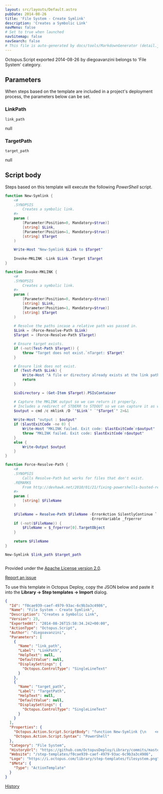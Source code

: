 ```yaml
---
layout: src/layouts/Default.astro
pubDate: 2014-08-26
title: 'File System - Create Symlink'
description: 'Creates a Symbolic Link'
navMenu: false
# Set to true when launched
navSitemap: false
navSearch: false
# This file is auto-generated by docs/tools/MarkdownGenerator (detail.js)
---
```


Octopus.Script exported 2014-08-26 by diegoavanzini belongs to 'File System' category.

## Parameters

When steps based on the template are included in a project's deployment process, the parameters below can be set.


<div class="param">

### LinkPath

`link_path`

null

</div>
        
<div class="param">

### TargetPath

`target_path`

null

</div>
        

## Script body

Steps based on this template will execute the following *PowerShell* script.

```powershell
function New-Symlink {
    <#
    .SYNOPSIS
        Creates a symbolic link.
    #>
    param (
        [Parameter(Position=0, Mandatory=$true)]
        [string] $Link,
        [Parameter(Position=1, Mandatory=$true)]
        [string] $Target
    )

    Write-Host "New-Symlink $Link to $Target"
    
    Invoke-MKLINK -Link $Link -Target $Target
}

function Invoke-MKLINK {
    <#
    .SYNOPSIS
        Creates a symbolic link.
    #>
    param (
        [Parameter(Position=0, Mandatory=$true)]
        [string] $Link,
        [Parameter(Position=1, Mandatory=$true)]
        [string] $Target
    )
    
    # Resolve the paths incase a relative path was passed in.
    $Link = (Force-Resolve-Path $Link)
    $Target = (Force-Resolve-Path $Target)

    # Ensure target exists.
    if (-not(Test-Path $Target)) {
        throw "Target does not exist.`nTarget: $Target"
    }

    # Ensure link does not exist.
    if (Test-Path $Link) {
        Write-Host "A file or directory already exists at the link path.`nLink: $Link"
        return
    }

    $isDirectory = (Get-Item $Target).PSIsContainer

    # Capture the MKLINK output so we can return it properly.
    # Includes a redirect of STDERR to STDOUT so we can capture it as well.
    $output = cmd /c mklink /D `"$Link`" `"$Target`" 2>&1
    
    Write-Host "output : $output"
    if ($lastExitCode -ne 0) {
        Write-Host "MKLINK failed. Exit code: $lastExitCode`n$output"
        throw "MKLINK failed. Exit code: $lastExitCode`n$output"
    }
    else {
        Write-Output $output
    }
}

function Force-Resolve-Path {
    <#
    .SYNOPSIS
        Calls Resolve-Path but works for files that don't exist.
    .REMARKS
        From http://devhawk.net/2010/01/21/fixing-powershells-busted-resolve-path-cmdlet/
    #>
    param (
        [string] $FileName
    )
    
    $FileName = Resolve-Path $FileName -ErrorAction SilentlyContinue `
                                       -ErrorVariable _frperror
    if (-not($FileName)) {
        $FileName = $_frperror[0].TargetObject
    }
    
    return $FileName
}

New-Symlink $link_path $target_path



```

Provided under the [Apache License version 2.0](https://github.com/OctopusDeploy/Library/blob/master/LICENSE.txt).

[Report an issue](https://github.com/OctopusDeploy/Library/issues/new?assignees=&labels=&projects=&template=bug-report.yml&title=Issue%20with%20File%20System%20-%20Create%20Symlink&step-template=File%20System%20-%20Create%20Symlink)

<div class="get-json">

To use this template in Octopus Deploy, copy the JSON below and paste it into the **Library → Step templates → Import** dialog.

```json
{
  "Id": "f0cae939-caef-4979-93ac-6c9b3a3c4986",
  "Name": "File System - Create Symlink",
  "Description": "Creates a Symbolic Link",
  "Version": 23,
  "ExportedAt": "2014-08-26T15:58:34.242+00:00",
  "ActionType": "Octopus.Script",
  "Author": "diegoavanzini",
  "Parameters": [
    {
      "Name": "link_path",
      "Label": "LinkPath",
      "HelpText": null,
      "DefaultValue": null,
      "DisplaySettings": {
        "Octopus.ControlType": "SingleLineText"
      }
    },
    {
      "Name": "target_path",
      "Label": "TargetPath",
      "HelpText": null,
      "DefaultValue": null,
      "DisplaySettings": {
        "Octopus.ControlType": "SingleLineText"
      }
    }
  ],
  "Properties": {
    "Octopus.Action.Script.ScriptBody": "function New-Symlink {\n    <#\n    .SYNOPSIS\n        Creates a symbolic link.\n    #>\n    param (\n        [Parameter(Position=0, Mandatory=$true)]\n        [string] $Link,\n        [Parameter(Position=1, Mandatory=$true)]\n        [string] $Target\n    )\n\n    Write-Host \"New-Symlink $Link to $Target\"\n    \n    Invoke-MKLINK -Link $Link -Target $Target\n}\n\nfunction Invoke-MKLINK {\n    <#\n    .SYNOPSIS\n        Creates a symbolic link.\n    #>\n    param (\n        [Parameter(Position=0, Mandatory=$true)]\n        [string] $Link,\n        [Parameter(Position=1, Mandatory=$true)]\n        [string] $Target\n    )\n    \n    # Resolve the paths incase a relative path was passed in.\n    $Link = (Force-Resolve-Path $Link)\n    $Target = (Force-Resolve-Path $Target)\n\n    # Ensure target exists.\n    if (-not(Test-Path $Target)) {\n        throw \"Target does not exist.`nTarget: $Target\"\n    }\n\n    # Ensure link does not exist.\n    if (Test-Path $Link) {\n        Write-Host \"A file or directory already exists at the link path.`nLink: $Link\"\n        return\n    }\n\n    $isDirectory = (Get-Item $Target).PSIsContainer\n\n    # Capture the MKLINK output so we can return it properly.\n    # Includes a redirect of STDERR to STDOUT so we can capture it as well.\n    $output = cmd /c mklink /D `\"$Link`\" `\"$Target`\" 2>&1\n    \n    Write-Host \"output : $output\"\n    if ($lastExitCode -ne 0) {\n        Write-Host \"MKLINK failed. Exit code: $lastExitCode`n$output\"\n        throw \"MKLINK failed. Exit code: $lastExitCode`n$output\"\n    }\n    else {\n        Write-Output $output\n    }\n}\n\nfunction Force-Resolve-Path {\n    <#\n    .SYNOPSIS\n        Calls Resolve-Path but works for files that don't exist.\n    .REMARKS\n        From http://devhawk.net/2010/01/21/fixing-powershells-busted-resolve-path-cmdlet/\n    #>\n    param (\n        [string] $FileName\n    )\n    \n    $FileName = Resolve-Path $FileName -ErrorAction SilentlyContinue `\n                                       -ErrorVariable _frperror\n    if (-not($FileName)) {\n        $FileName = $_frperror[0].TargetObject\n    }\n    \n    return $FileName\n}\n\nNew-Symlink $link_path $target_path\n\n\n",
    "Octopus.Action.Script.Syntax": "PowerShell"
  },
  "Category": "File System",
  "HistoryUrl": "https://github.com/OctopusDeploy/Library/commits/master/step-templates//opt/buildagent/work/75443764cd38076d/step-templates/file-system-create-symlink.json",
  "Website": "/step-templates/f0cae939-caef-4979-93ac-6c9b3a3c4986",
  "Logo": "https://i.octopus.com/library/step-templates/filesystem.png",
  "$Meta": {
    "Type": "ActionTemplate"
  }
}
```

[History](https://github.com/OctopusDeploy/Library/commits/master/step-templates/https://github.com/OctopusDeploy/Library/commits/master/step-templates//opt/buildagent/work/75443764cd38076d/step-templates/file-system-create-symlink.json)

</div>

